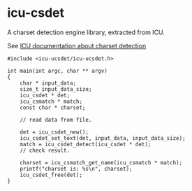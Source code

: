 # icu-csdet

A charset detection engine library, extracted from ICU.

See [ICU documentation about charset detection](http://userguide.icu-project.org/conversion/detection)

```
#include <icu-ucsdet/icu-ucsdet.h>

int main(int argc, char ** argv)
{
	char * input_data;
	size_t input_data_size;
	icu_csdet * det;
	icu_csmatch * match;
	const char * charset;
	
	// read data from file.
	
	det = icu_csdet_new();
	icu_csdet_set_text(det, input_data, input_data_size);
	match = icu_csdet_detect(icu_csdet * det);
	// check result.
	
	charset = icu_csmatch_get_name(icu_csmatch * match);
	printf("charset is: %s\n", charset);
	icu_csdet_free(det);
}
```
